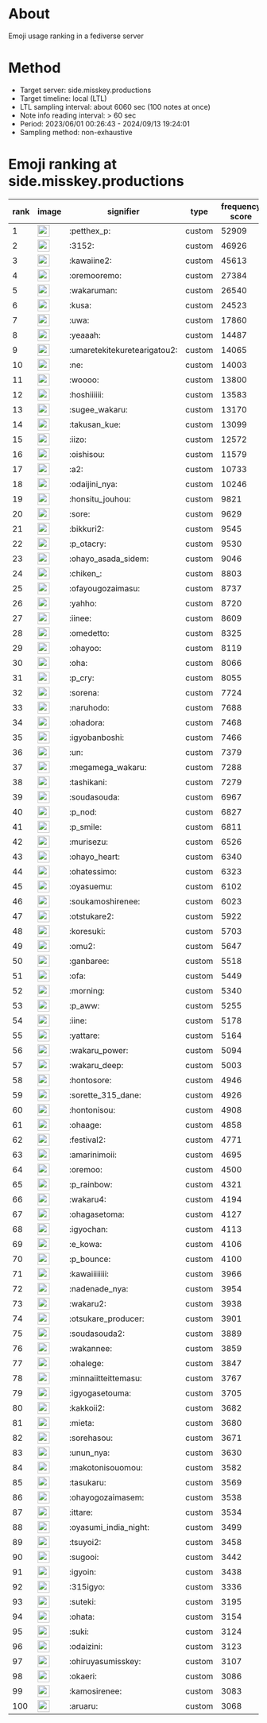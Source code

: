# About
Emoji usage ranking in a fediverse server

# Method
- Target server: side.misskey.productions
- Target timeline: local (LTL)
- LTL sampling interval: about 6060 sec (100 notes at once)
- Note info reading interval: > 60 sec
- Period: 2023/06/01 00:26:43 - 2024/09/13 19:24:01 
- Sampling method: non-exhaustive

# Emoji ranking at side.misskey.productions

|rank|image|signifier|type|frequency score|
|----|----|----|----|----|
|1|<img height="24" src="https://side.misskey.productions/emoji/petthex_p.webp">|:petthex_p:|custom|52909|
|2|<img height="24" src="https://side.misskey.productions/emoji/3152.webp">|:3152:|custom|46926|
|3|<img height="24" src="https://side.misskey.productions/emoji/kawaiine2.webp">|:kawaiine2:|custom|45613|
|4|<img height="24" src="https://side.misskey.productions/emoji/oremooremo.webp">|:oremooremo:|custom|27384|
|5|<img height="24" src="https://side.misskey.productions/emoji/wakaruman.webp">|:wakaruman:|custom|26540|
|6|<img height="24" src="https://side.misskey.productions/emoji/kusa.webp">|:kusa:|custom|24523|
|7|<img height="24" src="https://side.misskey.productions/emoji/uwa.webp">|:uwa:|custom|17860|
|8|<img height="24" src="https://side.misskey.productions/emoji/yeaaah.webp">|:yeaaah:|custom|14487|
|9|<img height="24" src="https://side.misskey.productions/emoji/umaretekitekuretearigatou2.webp">|:umaretekitekuretearigatou2:|custom|14065|
|10|<img height="24" src="https://side.misskey.productions/emoji/ne.webp">|:ne:|custom|14003|
|11|<img height="24" src="https://side.misskey.productions/emoji/woooo.webp">|:woooo:|custom|13800|
|12|<img height="24" src="https://side.misskey.productions/emoji/hoshiiiiii.webp">|:hoshiiiiii:|custom|13583|
|13|<img height="24" src="https://side.misskey.productions/emoji/sugee_wakaru.webp">|:sugee_wakaru:|custom|13170|
|14|<img height="24" src="https://side.misskey.productions/emoji/takusan_kue.webp">|:takusan_kue:|custom|13099|
|15|<img height="24" src="https://side.misskey.productions/emoji/iizo.webp">|:iizo:|custom|12572|
|16|<img height="24" src="https://side.misskey.productions/emoji/oishisou.webp">|:oishisou:|custom|11579|
|17|<img height="24" src="https://side.misskey.productions/emoji/a2.webp">|:a2:|custom|10733|
|18|<img height="24" src="https://side.misskey.productions/emoji/odaijini_nya.webp">|:odaijini_nya:|custom|10246|
|19|<img height="24" src="https://side.misskey.productions/emoji/honsitu_jouhou.webp">|:honsitu_jouhou:|custom|9821|
|20|<img height="24" src="https://side.misskey.productions/emoji/sore.webp">|:sore:|custom|9629|
|21|<img height="24" src="https://side.misskey.productions/emoji/bikkuri2.webp">|:bikkuri2:|custom|9545|
|22|<img height="24" src="https://side.misskey.productions/emoji/p_otacry.webp">|:p_otacry:|custom|9530|
|23|<img height="24" src="https://side.misskey.productions/emoji/ohayo_asada_sidem.webp">|:ohayo_asada_sidem:|custom|9046|
|24|<img height="24" src="https://side.misskey.productions/emoji/chiken_.webp">|:chiken_:|custom|8803|
|25|<img height="24" src="https://side.misskey.productions/emoji/ofayougozaimasu.webp">|:ofayougozaimasu:|custom|8737|
|26|<img height="24" src="https://side.misskey.productions/emoji/yahho.webp">|:yahho:|custom|8720|
|27|<img height="24" src="https://side.misskey.productions/emoji/iinee.webp">|:iinee:|custom|8609|
|28|<img height="24" src="https://side.misskey.productions/emoji/omedetto.webp">|:omedetto:|custom|8325|
|29|<img height="24" src="https://side.misskey.productions/emoji/ohayoo.webp">|:ohayoo:|custom|8119|
|30|<img height="24" src="https://side.misskey.productions/emoji/oha.webp">|:oha:|custom|8066|
|31|<img height="24" src="https://side.misskey.productions/emoji/p_cry.webp">|:p_cry:|custom|8055|
|32|<img height="24" src="https://side.misskey.productions/emoji/sorena.webp">|:sorena:|custom|7724|
|33|<img height="24" src="https://side.misskey.productions/emoji/naruhodo.webp">|:naruhodo:|custom|7688|
|34|<img height="24" src="https://side.misskey.productions/emoji/ohadora.webp">|:ohadora:|custom|7468|
|35|<img height="24" src="https://side.misskey.productions/emoji/igyobanboshi.webp">|:igyobanboshi:|custom|7466|
|36|<img height="24" src="https://side.misskey.productions/emoji/un.webp">|:un:|custom|7379|
|37|<img height="24" src="https://side.misskey.productions/emoji/megamega_wakaru.webp">|:megamega_wakaru:|custom|7288|
|38|<img height="24" src="https://side.misskey.productions/emoji/tashikani.webp">|:tashikani:|custom|7279|
|39|<img height="24" src="https://side.misskey.productions/emoji/soudasouda.webp">|:soudasouda:|custom|6967|
|40|<img height="24" src="https://side.misskey.productions/emoji/p_nod.webp">|:p_nod:|custom|6827|
|41|<img height="24" src="https://side.misskey.productions/emoji/p_smile.webp">|:p_smile:|custom|6811|
|42|<img height="24" src="https://side.misskey.productions/emoji/murisezu.webp">|:murisezu:|custom|6526|
|43|<img height="24" src="https://side.misskey.productions/emoji/ohayo_heart.webp">|:ohayo_heart:|custom|6340|
|44|<img height="24" src="https://side.misskey.productions/emoji/ohatessimo.webp">|:ohatessimo:|custom|6323|
|45|<img height="24" src="https://side.misskey.productions/emoji/oyasuemu.webp">|:oyasuemu:|custom|6102|
|46|<img height="24" src="https://side.misskey.productions/emoji/soukamoshirenee.webp">|:soukamoshirenee:|custom|6023|
|47|<img height="24" src="https://side.misskey.productions/emoji/otstukare2.webp">|:otstukare2:|custom|5922|
|48|<img height="24" src="https://side.misskey.productions/emoji/koresuki.webp">|:koresuki:|custom|5703|
|49|<img height="24" src="https://side.misskey.productions/emoji/omu2.webp">|:omu2:|custom|5647|
|50|<img height="24" src="https://side.misskey.productions/emoji/ganbaree.webp">|:ganbaree:|custom|5518|
|51|<img height="24" src="https://side.misskey.productions/emoji/ofa.webp">|:ofa:|custom|5449|
|52|<img height="24" src="https://side.misskey.productions/emoji/morning.webp">|:morning:|custom|5340|
|53|<img height="24" src="https://side.misskey.productions/emoji/p_aww.webp">|:p_aww:|custom|5255|
|54|<img height="24" src="https://side.misskey.productions/emoji/iine.webp">|:iine:|custom|5178|
|55|<img height="24" src="https://side.misskey.productions/emoji/yattare.webp">|:yattare:|custom|5164|
|56|<img height="24" src="https://side.misskey.productions/emoji/wakaru_power.webp">|:wakaru_power:|custom|5094|
|57|<img height="24" src="https://side.misskey.productions/emoji/wakaru_deep.webp">|:wakaru_deep:|custom|5003|
|58|<img height="24" src="https://side.misskey.productions/emoji/hontosore.webp">|:hontosore:|custom|4946|
|59|<img height="24" src="https://side.misskey.productions/emoji/sorette_315_dane.webp">|:sorette_315_dane:|custom|4926|
|60|<img height="24" src="https://side.misskey.productions/emoji/hontonisou.webp">|:hontonisou:|custom|4908|
|61|<img height="24" src="https://side.misskey.productions/emoji/ohaage.webp">|:ohaage:|custom|4858|
|62|<img height="24" src="https://side.misskey.productions/emoji/festival2.webp">|:festival2:|custom|4771|
|63|<img height="24" src="https://side.misskey.productions/emoji/amarinimoii.webp">|:amarinimoii:|custom|4695|
|64|<img height="24" src="https://side.misskey.productions/emoji/oremoo.webp">|:oremoo:|custom|4500|
|65|<img height="24" src="https://side.misskey.productions/emoji/p_rainbow.webp">|:p_rainbow:|custom|4321|
|66|<img height="24" src="https://side.misskey.productions/emoji/wakaru4.webp">|:wakaru4:|custom|4194|
|67|<img height="24" src="https://side.misskey.productions/emoji/ohagasetoma.webp">|:ohagasetoma:|custom|4127|
|68|<img height="24" src="https://side.misskey.productions/emoji/igyochan.webp">|:igyochan:|custom|4113|
|69|<img height="24" src="https://side.misskey.productions/emoji/e_kowa.webp">|:e_kowa:|custom|4106|
|70|<img height="24" src="https://side.misskey.productions/emoji/p_bounce.webp">|:p_bounce:|custom|4100|
|71|<img height="24" src="https://side.misskey.productions/emoji/kawaiiiiiiii.webp">|:kawaiiiiiiii:|custom|3966|
|72|<img height="24" src="https://side.misskey.productions/emoji/nadenade_nya.webp">|:nadenade_nya:|custom|3954|
|73|<img height="24" src="https://side.misskey.productions/emoji/wakaru2.webp">|:wakaru2:|custom|3938|
|74|<img height="24" src="https://side.misskey.productions/emoji/otsukare_producer.webp">|:otsukare_producer:|custom|3901|
|75|<img height="24" src="https://side.misskey.productions/emoji/soudasouda2.webp">|:soudasouda2:|custom|3889|
|76|<img height="24" src="https://side.misskey.productions/emoji/wakannee.webp">|:wakannee:|custom|3859|
|77|<img height="24" src="https://side.misskey.productions/emoji/ohalege.webp">|:ohalege:|custom|3847|
|78|<img height="24" src="https://side.misskey.productions/emoji/minnaiitteittemasu.webp">|:minnaiitteittemasu:|custom|3767|
|79|<img height="24" src="https://side.misskey.productions/emoji/igyogasetouma.webp">|:igyogasetouma:|custom|3705|
|80|<img height="24" src="https://side.misskey.productions/emoji/kakkoii2.webp">|:kakkoii2:|custom|3682|
|81|<img height="24" src="https://side.misskey.productions/emoji/mieta.webp">|:mieta:|custom|3680|
|82|<img height="24" src="https://side.misskey.productions/emoji/sorehasou.webp">|:sorehasou:|custom|3671|
|83|<img height="24" src="https://side.misskey.productions/emoji/unun_nya.webp">|:unun_nya:|custom|3630|
|84|<img height="24" src="https://side.misskey.productions/emoji/makotonisouomou.webp">|:makotonisouomou:|custom|3582|
|85|<img height="24" src="https://side.misskey.productions/emoji/tasukaru.webp">|:tasukaru:|custom|3569|
|86|<img height="24" src="https://side.misskey.productions/emoji/ohayogozaimasem.webp">|:ohayogozaimasem:|custom|3538|
|87|<img height="24" src="https://side.misskey.productions/emoji/ittare.webp">|:ittare:|custom|3534|
|88|<img height="24" src="https://side.misskey.productions/emoji/oyasumi_india_night.webp">|:oyasumi_india_night:|custom|3499|
|89|<img height="24" src="https://side.misskey.productions/emoji/tsuyoi2.webp">|:tsuyoi2:|custom|3458|
|90|<img height="24" src="https://side.misskey.productions/emoji/sugooi.webp">|:sugooi:|custom|3442|
|91|<img height="24" src="https://side.misskey.productions/emoji/igyoin.webp">|:igyoin:|custom|3438|
|92|<img height="24" src="https://side.misskey.productions/emoji/315igyo.webp">|:315igyo:|custom|3336|
|93|<img height="24" src="https://side.misskey.productions/emoji/suteki.webp">|:suteki:|custom|3195|
|94|<img height="24" src="https://side.misskey.productions/emoji/ohata.webp">|:ohata:|custom|3154|
|95|<img height="24" src="https://side.misskey.productions/emoji/suki.webp">|:suki:|custom|3124|
|96|<img height="24" src="https://side.misskey.productions/emoji/odaizini.webp">|:odaizini:|custom|3123|
|97|<img height="24" src="https://side.misskey.productions/emoji/ohiruyasumisskey.webp">|:ohiruyasumisskey:|custom|3107|
|98|<img height="24" src="https://side.misskey.productions/emoji/okaeri.webp">|:okaeri:|custom|3086|
|99|<img height="24" src="https://side.misskey.productions/emoji/kamosirenee.webp">|:kamosirenee:|custom|3083|
|100|<img height="24" src="https://side.misskey.productions/emoji/aruaru.webp">|:aruaru:|custom|3068|
